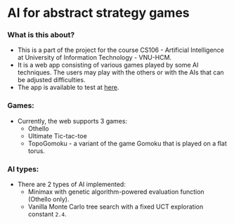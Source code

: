 # AI for abstract strategy games

### What is this about?
- This is a part of the project for the course CS106 - Artificial Intelligence at University of Information Technology - VNU-HCM.
- It is a web app consisting of various games played by some AI techniques. The users may play with the others or with the AIs that can be adjusted difficulties.
- The app is available to test at [here](https://thuanvonb.github.io/BoardGames).

### Games:
- Currently, the web supports 3 games:
  - Othello
  - Ultimate Tic-tac-toe
  - TopoGomoku - a variant of the game Gomoku that is played on a flat torus.

### AI types:
- There are 2 types of AI implemented:
  - Minimax with genetic algorithm-powered evaluation function (Othello only).
  - Vanilla Monte Carlo tree search with a fixed UCT exploration constant `2.4`.